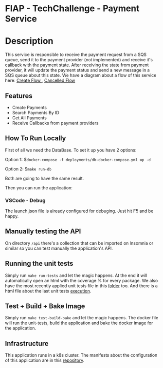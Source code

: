 # FIAP - TechChallenge - Payment Service

# Description

This service is responsible to receive the payment request from a SQS queue, send it to the payment provider (not implemented) and receive it's callback with the payment state.
After receiving the state from payment provider, it will update the payment status and send a new message in a SQS queue about this state.
We have a diagram about a flow of this service here: [Create Flow ](./docs/diagrams/flow-diagram.png), [Cancelled Flow](./docs/diagrams/cancelled-flow-diagram.png) 

## Features

- Create Payments
- Search Payments By ID
- Get All Payments
- Receive Callbacks from payment providers

## How To Run Locally

First of all we need the DataBase. To set it up you have 2 options:

Option 1: $```docker-compose -f deployments/db-docker-compose.yml up -d```

Option 2: $```make run-db```

Both are going to have the same result.

Then you can run the application:

### VSCode - Debug
The launch.json file is already configured for debuging. Just hit F5 and be happy.

## Manually testing the API

On directory ```/api``` there's a collection that can be imported on Insomnia or similar so you can test manually the application's API.

## Running the unit tests

Simply run ```make run-tests``` and let the magic happens. At the end it will automatically open an html with the coverage % for every package.
We also have the most recently applied unit tests file in this [folder](./docs/unit-tests-results/payment-unit.png) too. And there is a html file about the last unit tests [execution](./docs/unit-tests-results/coverage.html).

## Test + Build + Bake Image

Simply run ```make test-build-bake``` and let the magic happens. The docker file will run the unit-tests, build the application and bake the docker image for the application.

## Infrastructure

This application runs in a k8s cluster. The manifests about the configuration of this application are in this [repository](https://github.com/mauriciodm1998/payment-service-gitops).